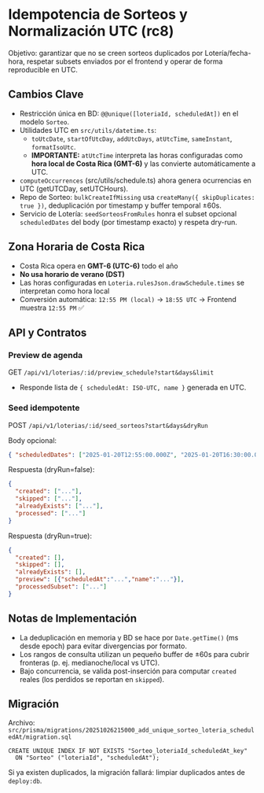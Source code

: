 # Idempotencia de Sorteos y Normalización UTC (rc8)

Objetivo: garantizar que no se creen sorteos duplicados por Lotería/fecha-hora, respetar subsets enviados por el frontend y operar de forma reproducible en UTC.

## Cambios Clave

- Restricción única en BD: `@@unique([loteriaId, scheduledAt])` en el modelo `Sorteo`.
- Utilidades UTC en `src/utils/datetime.ts`:
  - `toUtcDate`, `startOfUtcDay`, `addUtcDays`, `atUtcTime`, `sameInstant`, `formatIsoUtc`.
  - **IMPORTANTE:** `atUtcTime` interpreta las horas configuradas como **hora local de Costa Rica (GMT-6)** y las convierte automáticamente a UTC.
- `computeOccurrences` (src/utils/schedule.ts) ahora genera ocurrencias en UTC (getUTCDay, setUTCHours).
- Repo de Sorteo: `bulkCreateIfMissing` usa `createMany({ skipDuplicates: true })`, deduplicación por timestamp y buffer temporal ±60s.
- Servicio de Lotería: `seedSorteosFromRules` honra el subset opcional `scheduledDates` del body (por timestamp exacto) y respeta dry-run.

## Zona Horaria de Costa Rica

- Costa Rica opera en **GMT-6 (UTC-6)** todo el año
- **No usa horario de verano (DST)**
- Las horas configuradas en `Loteria.rulesJson.drawSchedule.times` se interpretan como hora local
- Conversión automática: `12:55 PM (local)` → `18:55 UTC` → Frontend muestra `12:55 PM` ✅

## API y Contratos

### Preview de agenda

GET `/api/v1/loterias/:id/preview_schedule?start&days&limit`

- Responde lista de `{ scheduledAt: ISO-UTC, name }` generada en UTC.

### Seed idempotente

POST `/api/v1/loterias/:id/seed_sorteos?start&days&dryRun`

Body opcional:

```json
{ "scheduledDates": ["2025-01-20T12:55:00.000Z", "2025-01-20T16:30:00.000Z"] }
```

Respuesta (dryRun=false):

```json
{
  "created": ["..."],
  "skipped": ["..."],
  "alreadyExists": ["..."],
  "processed": ["..."]
}
```

Respuesta (dryRun=true):

```json
{
  "created": [],
  "skipped": [],
  "alreadyExists": [],
  "preview": [{"scheduledAt":"...","name":"..."}],
  "processedSubset": ["..."]
}
```

## Notas de Implementación

- La deduplicación en memoria y BD se hace por `Date.getTime()` (ms desde epoch) para evitar divergencias por formato.
- Los rangos de consulta utilizan un pequeño buffer de ±60s para cubrir fronteras (p. ej. medianoche/local vs UTC).
- Bajo concurrencia, se valida post-inserción para computar `created` reales (los perdidos se reportan en `skipped`).

## Migración

Archivo: `src/prisma/migrations/20251026215000_add_unique_sorteo_loteria_scheduledAt/migration.sql`

```
CREATE UNIQUE INDEX IF NOT EXISTS "Sorteo_loteriaId_scheduledAt_key"
  ON "Sorteo" ("loteriaId", "scheduledAt");
```

Si ya existen duplicados, la migración fallará: limpiar duplicados antes de `deploy:db`.


